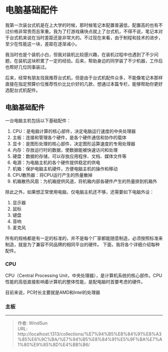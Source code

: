 # 电脑基础配件


我第一次装台式机是在上大学的时候，那时候笔记本配置普遍低，配置高的也有不过价格非常贵而且笨重。我为了打游戏痛快点就上了台式机，不得不说，笔记本对于台式机来说在当时差距还是非常大的。不过现在来看，由于制程和技术的进步，至少在性能这一块，差距在逐渐减小。

我当时也是个装机小白，但我对装机比较感兴趣，在装机过程中也遇到了不少问题，在装机这块积累了一定的经验。后来，帮助身边的同学装了不少机器，工作后也帮好几位同事装过。

后来，经常有朋友找我推荐台式机，但是由于台式机配件众多，不能像笔记本那样直接在指定预算价位推荐性价比比价好的几款，想通过本篇专栏，能够帮助你更好选配台式机配件。

## 电脑基础配件

一台电脑主机包括以下基础配件：

1. CPU：是电脑计算的核心部件，决定电脑运行速度的中央处理器
2. 主板：连接和管理各个硬件，是各个硬件通信和协作的载体
3. 显卡：是图形处理的核心部件，决定图形运算速度的专用处理器
4. 内存：存放运行时的数据，使数据能被快速访问和处理
5. 硬盘：数据的存储，可以存放应用程序、文档、媒体文件等
6. 电源：为电脑主机的各个硬件提供稳定的供电
7. 机箱：保护电脑主机硬件，方便电脑主机的操作和移动
8. CPU散热器：将CPU运行产生的热量散掉
9. 机箱散热风扇：为机箱提供风道，将机箱内部各硬件产生的热量排到机箱外

除此之外，如果想正常使用电脑，仅电脑主机还不够，还需要如下电脑外设：

1. 显示器
2. 鼠标
3. 键盘
4. 音响
5. 麦克风

所有的规格都是有一定的标准的，并不是每个厂家都能随意制造，必须按照标准来制造，就是为了兼容不同品牌的相同平台的硬件。
下面，我将各个详细介绍每种配件。

### CPU
CPU（Central Processing Unit，中央处理器），是计算机系统的核心部件。CPU性能的高低直接影响着计算机的整体性能，是配电脑时首要考虑的硬件。

目前来说，PC时长主要就是AMD和Intel的处理器


### 主板



---

> 作者: WindSun  
> URL: http://localhost:1313/collections/%E7%94%B5%E8%84%91%E8%A3%85%E6%9C%BA/%E7%94%B5%E8%84%91%E5%9F%BA%E7%A1%80%E9%85%8D%E4%BB%B6/  

